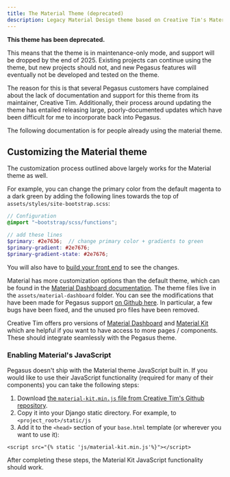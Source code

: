 ```yaml
---
title: The Material Theme (deprecated)
description: Legacy Material Design theme based on Creative Tim's Material Kit and Dashboard, now deprecated with maintenance-only support until 2025.
---
```


**This theme has been deprecated.**

This means that the theme is in maintenance-only mode, and support will be dropped by the end of 2025.
Existing projects can continue using the theme, but new projects should not, and new Pegasus features will eventually
not be developed and tested on the theme.

The reason for this is that several Pegasus customers have complained about the lack of documentation and support for
this theme from its maintainer, Creative Tim.
Additionally, their process around updating the theme has entailed releasing large, poorly-documented updates
which have been difficult for me to incorporate back into Pegasus.

The following documentation is for people already using the material theme. 

## Customizing the Material theme

The customization process outlined above largely works for the Material theme as well.

For example, you can change the primary color from the default magenta to a dark green by adding the 
following lines towards the top of `assets/styles/site-bootstrap.scss`:

```scss
// Configuration
@import "~bootstrap/scss/functions";

// add these lines
$primary: #2e7636;  // change primary color + gradients to green
$primary-gradient: #2e7676;
$primary-gradient-state: #2e7676;
```

You will also have to [build your front end](/front-end/overview) to see the changes.

Material has more customization options than the default theme, which can be found in the [Material Dashboard documentation](https://www.creative-tim.com/learning-lab/bootstrap/overview/material-dashboard).
The theme files live in the `assets/material-dashboard` folder.
You can see the modifications that have been made for Pegasus support [on Github here](https://github.com/creativetimofficial/material-dashboard/compare/master...czue:pegasus-tweaks).
In particular, a few bugs have been fixed, and the unused pro files have been removed.

Creative Tim offers pro versions of [Material Dashboard](https://www.creative-tim.com/product/material-dashboard-pro) and
[Material Kit](https://www.creative-tim.com/product/material-kit-pro) which are helpful if you want to have access to more
pages / components. These should integrate seamlessly with the Pegasus theme.

### Enabling Material's JavaScript

Pegasus doesn't ship with the Material theme JavaScript built in. If you would like to use their JavaScript functionality
(required for many of their components) you can take the following steps:

1. Download [the `material-kit.min.js` file from Creative Tim's Github repository](https://github.com/creativetimofficial/material-kit/blob/master/assets/js/material-kit.min.js).
2. Copy it into your Django static directory. For example, to `<project_root>/static/js`
3. Add it to the `<head>` section of your `base.html` template (or wherever you want to use it):

```jinja
<script src="{% static 'js/material-kit.min.js'%}"></script>
```

After completing these steps, the Material Kit JavaScript functionality should work.
